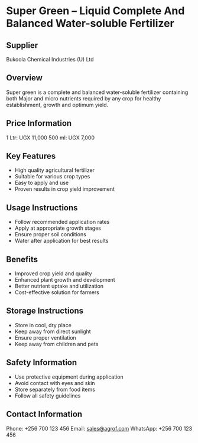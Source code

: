 # Super Green – Liquid Complete And Balanced Water-soluble Fertilizer

## Supplier
Bukoola Chemical Industries (U) Ltd

## Overview
Super green is a complete and balanced water-soluble fertilizer containing both Major and micro nutrients required by any crop for healthy establishment, growth and optimum yield.

## Price Information
1 Ltr: UGX 11,000
500 ml: UGX 7,000

## Key Features
- High quality agricultural fertilizer
- Suitable for various crop types
- Easy to apply and use
- Proven results in crop yield improvement

## Usage Instructions
- Follow recommended application rates
- Apply at appropriate growth stages
- Ensure proper soil conditions
- Water after application for best results

## Benefits
- Improved crop yield and quality
- Enhanced plant growth and development
- Better nutrient uptake and utilization
- Cost-effective solution for farmers

## Storage Instructions
- Store in cool, dry place
- Keep away from direct sunlight
- Ensure proper ventilation
- Keep away from children and pets

## Safety Information
- Use protective equipment during application
- Avoid contact with eyes and skin
- Store separately from food items
- Follow all safety guidelines

## Contact Information
Phone: +256 700 123 456
Email: sales@agrof.com
WhatsApp: +256 700 123 456
